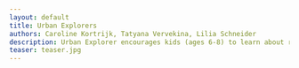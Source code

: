 ```yaml
---
layout: default
title: Urban Explorers
authors: Caroline Kortrijk, Tatyana Vervekina, Lilia Schneider
description: Urban Explorer encourages kids (ages 6-8) to learn about renewable energy and city planning by freely building, combining and discovering
teaser: teaser.jpg
---
```

